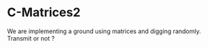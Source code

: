 # C-Matrices2

  We are implementing a ground using matrices and digging randomly. Transmit or not ?
